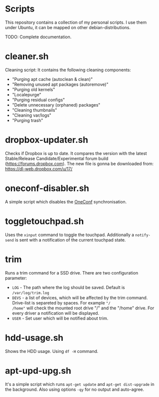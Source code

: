 Scripts
=======
This repository contains a collection of my personal scripts. I use them under Ubuntu, it can be mapped on other debian-distributions.

TODO: Complete documentation.

cleaner.sh
==========
Cleaning script:
It contains the following cleaning components:
- "Purging apt cache (autoclean & clean)"
- "Removing unused apt packages (autoremove)"
- "Purging old kernels"
- "Localepurge"
- "Purging residual configs"
- "Delete unnecessary (orphaned) packages"
- "Cleaning thumbnails"
- "Cleaning var/logs"
- "Purging trash"

dropbox-updater.sh
==================
Checks if Dropbox is up to date. It compares the version with the latest Stable/Release Candidate/Experimental forum build (https://forums.dropbox.com). The new file is gonna be downloaded from: https://dl-web.dropbox.com/u/17/

oneconf-disabler.sh
===================
A simple script which disables the <a href="https://wiki.ubuntu.com/OneConf">OneConf</a> synchronisation.

toggletouchpad.sh
=================
Uses the <code>xinput</code> command to toggle the touchpad. Additionally a <code>notify-send</code> is sent with a notification of the current touchpad state.

trim
====
Runs a trim command for a SSD drive. 
There are two configuration parameter:
- <code>LOG</code> - The path where the log should be saved. Default is <code>/var/log/trim.log</code>
- <code>DEVS</code> - a list of devices, which will be affected by the trim command. Drive-list is separeted by spaces. For example <code>"/ /home"</code> will check the mounted root drive "/" and the "/home" drive. For every driver a notification will be displayed.
- <code>USER</code> - Set user which will be notified about trim.

hdd-usage.sh
============
Shows the HDD usage. Using <CODE>df -H</CODE> command.

apt-upd-upg.sh
==============
It's a simple script which runs <CODE>apt-get update</CODE> and <CODE>apt-get dist-upgrade</CODE> in the background. Also using options <CODE>-qy</CODE> for no output and auto-agree.
